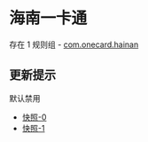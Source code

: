 # 海南一卡通

存在 1 规则组 - [com.onecard.hainan](/src/apps/com.onecard.hainan.ts)

## 更新提示

默认禁用

- [快照-0](https://i.gkd.li/import/12662114)
- [快照-1](https://i.gkd.li/import/12662136)
